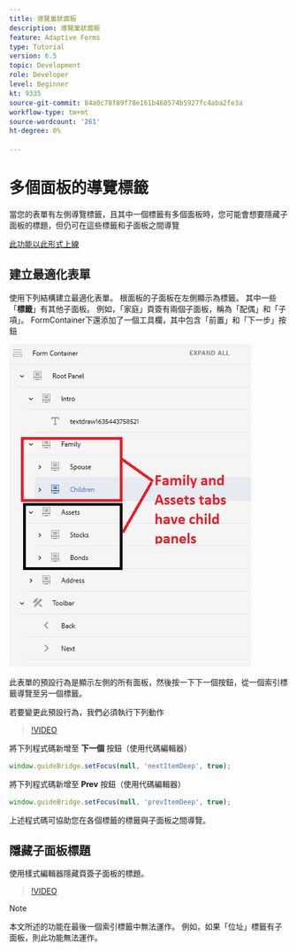 ```yaml
---
title: 導覽巢狀面板
description: 導覽巢狀面板
feature: Adaptive Forms
type: Tutorial
version: 6.5
topic: Development
role: Developer
level: Beginner
kt: 9335
source-git-commit: 84a0c78f89f78e161b460574b5927fc4aba2fe3a
workflow-type: tm+mt
source-wordcount: '261'
ht-degree: 0%

---
```


# 多個面板的導覽標籤

當您的表單有左側導覽標籤，且其中一個標籤有多個面板時，您可能會想要隱藏子面板的標題，但仍可在這些標籤和子面板之間導覽

[此功能以此形式上線](https://forms.enablementadobe.com/content/forms/af/testnav1.html)




## 建立最適化表單

使用下列結構建立最適化表單。 根面板的子面板在左側顯示為標籤。 其中一些「**標籤**」有其他子面板。 例如，「家庭」頁簽有兩個子面板，稱為「配偶」和「子項」。
FormContainer下還添加了一個工具欄，其中包含「前置」和「下一步」按鈕

![工具欄間距](assets/multiple-panels.png)



此表單的預設行為是顯示左側的所有面板，然後按一下下一個按鈕，從一個索引標籤導覽至另一個標籤。

若要變更此預設行為，我們必須執行下列動作

>[!VIDEO](https://video.tv.adobe.com/v/338369?quality=9&learn=on)


將下列程式碼新增至 **下一個** 按鈕（使用代碼編輯器）

```javascript
window.guideBridge.setFocus(null, 'nextItemDeep', true);
```

將下列程式碼新增至 **Prev** 按鈕（使用代碼編輯器）

```javascript
window.guideBridge.setFocus(null, 'prevItemDeep', true);
```

上述程式碼可協助您在各個標籤的標籤與子面板之間導覽。

## 隱藏子面板標題

使用樣式編輯器隱藏頁簽子面板的標題。

>[!VIDEO](https://video.tv.adobe.com/v/338370?quality=9&learn=on)

>[!NOTE]
> 本文所述的功能在最後一個索引標籤中無法運作。 例如，如果「位址」標籤有子面板，則此功能無法運作。
